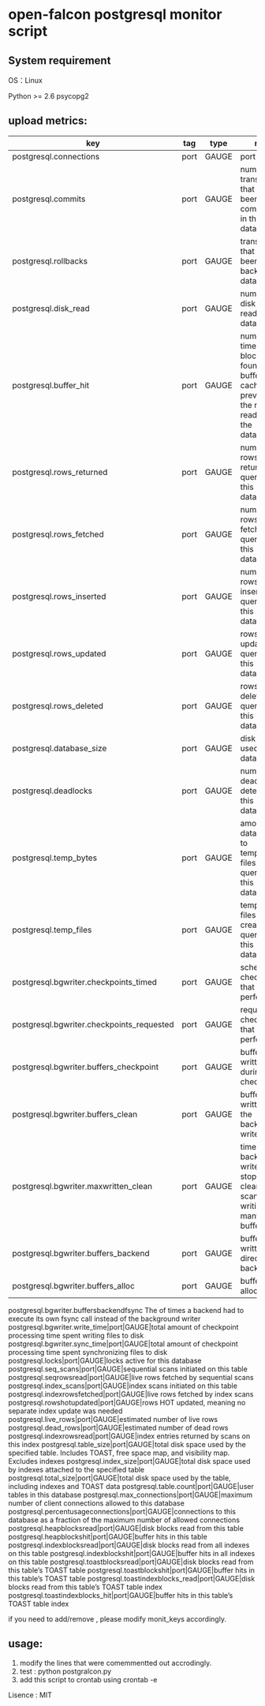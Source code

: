 open-falcon postgresql  monitor script
================================

System requirement
--------------------------------
OS：Linux

Python >= 2.6
psycopg2

upload metrics:
------------------------------------
| key |  tag | type | note |chinese|
|-----|------|------|------|-------|
postgresql.connections|port|GAUGE|port|GAUGE|number of active connections to this database|活跃连接数|
postgresql.commits|port|GAUGE|number of transactions that have been committed in this database|提交的事务数|
postgresql.rollbacks|port|GAUGE|transactions that have been rolled back in this database|回滚的事务数|
postgresql.disk_read|port|GAUGE|number of disk blocks read in this database|当前数据库读取的磁盘区块数|
postgresql.buffer_hit|port|GAUGE|number of times disk blocks were found in the buffer cache, preventing the need to read from the database|数据库磁盘读取缓存命中数|
postgresql.rows_returned|port|GAUGE|number of rows returned by queries in this database|返回数据行数|
postgresql.rows_fetched|port|GAUGE|number of rows fetched by queries in this database|读取数据行数|
postgresql.rows_inserted|port|GAUGE|number of rows inserted by queries in this database|数据插入行数|
postgresql.rows_updated|port|GAUGE|rows updated by queries in this database|数据更新行数|
postgresql.rows_deleted|port|GAUGE|rows deleted by queries in this database|数据删除行数|
postgresql.database_size|port|GAUGE|disk space used by this database|磁盘使用量|
postgresql.deadlocks|port|GAUGE|number of deadlocks detected in this database|死锁数|
postgresql.temp_bytes|port|GAUGE|amount of data written to temporary files by queries in this database|写入临时文件数据数量|
postgresql.temp_files|port|GAUGE|temporary files created by queries in this database|创建的临时文件数量|
postgresql.bgwriter.checkpoints_timed|port|GAUGE|scheduled checkpoints that were performed|执行的checkpoints|
postgresql.bgwriter.checkpoints_requested|port|GAUGE|requested checkpoints that were performed|
postgresql.bgwriter.buffers_checkpoint|port|GAUGE|buffers written during checkpoints
postgresql.bgwriter.buffers_clean|port|GAUGE|buffers written by the background writer
postgresql.bgwriter.maxwritten_clean|port|GAUGE|times the background writer stopped a cleaning scan due to writing too many buffers
postgresql.bgwriter.buffers_backend|port|GAUGE|buffers written directly by a backend
postgresql.bgwriter.buffers_alloc|port|GAUGE|buffers allocated
postgresql.bgwriter.buffersbackendfsync	The of times a backend had to execute its own fsync call instead of the background writer
postgresql.bgwriter.write_time|port|GAUGE|total amount of checkpoint processing time spent writing files to disk
postgresql.bgwriter.sync_time|port|GAUGE|total amount of checkpoint processing time spent synchronizing files to disk
postgresql.locks|port|GAUGE|locks active for this database
postgresql.seq_scans|port|GAUGE|sequential scans initiated on this table
postgresql.seqrowsread|port|GAUGE|live rows fetched by sequential scans
postgresql.index_scans|port|GAUGE|index scans initiated on this table
postgresql.indexrowsfetched|port|GAUGE|live rows fetched by index scans
postgresql.rowshotupdated|port|GAUGE|rows HOT updated, meaning no separate index update was needed
postgresql.live_rows|port|GAUGE|estimated number of live rows
postgresql.dead_rows|port|GAUGE|estimated number of dead rows
postgresql.indexrowsread|port|GAUGE|index entries returned by scans on this index
postgresql.table_size|port|GAUGE|total disk space used by the specified table. Includes TOAST, free space map, and visibility map. Excludes indexes
postgresql.index_size|port|GAUGE|total disk space used by indexes attached to the specified table
postgresql.total_size|port|GAUGE|total disk space used by the table, including indexes and TOAST data
postgresql.table.count|port|GAUGE|user tables in this database
postgresql.max_connections|port|GAUGE|maximum number of client connections allowed to this database
postgresql.percentusageconnections|port|GAUGE|connections to this database as a fraction of the maximum number of allowed connections
postgresql.heapblocksread|port|GAUGE|disk blocks read from this table
postgresql.heapblockshit|port|GAUGE|buffer hits in this table
postgresql.indexblocksread|port|GAUGE|disk blocks read from all indexes on this table
postgresql.indexblockshit|port|GAUGE|buffer hits in all indexes on this table
postgresql.toastblocksread|port|GAUGE|disk blocks read from this table’s TOAST table
postgresql.toastblockshit|port|GAUGE|buffer hits in this table’s TOAST table
postgresql.toastindexblocks_read|port|GAUGE|disk blocks read from this table’s TOAST table index
postgresql.toastindexblocks_hit|port|GAUGE|buffer hits in this table’s TOAST table index

if you need to add/remove , please modify monit_keys accordingly.

usage:
--------------------------------
1. modify the lines that were comemmentted out accrodingly.
2. test : python postgralcon.py
3. add this script to crontab using crontab -e


Lisence : MIT
